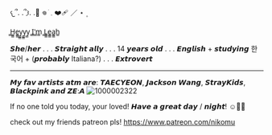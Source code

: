 𐔌՞. .՞𐦯. .🥊 𖦹 ׂ 𓈒 ❤️‍🩹 ／ ⋆ ۪

̳H̳̳e̳̳y̳̳y̳̳y̳ ̳I̳'̳m̳ ̳L̳̳e̳̳a̳̳h̳

𝙎𝙝𝙚/𝙝𝙚𝙧 . . . 𝙎𝙩𝙧𝙖𝙞𝙜𝙝𝙩 𝙖𝙡𝙡𝙮 . . . 14 𝙮𝙚𝙖𝙧𝙨 𝙤𝙡𝙙 . . . 𝙀𝙣𝙜𝙡𝙞𝙨𝙝 + 𝙨𝙩𝙪𝙙𝙮𝙞𝙣𝙜 한국어 + (𝙥𝙧𝙤𝙗𝙖𝙗𝙡𝙮 Italiana?) . . . 𝙀𝙭𝙩𝙧𝙤𝙫𝙚𝙧𝙩 
____
𝙈𝙮 𝙛𝙖𝙫 𝙖𝙧𝙩𝙞𝙨𝙩𝙨 𝙖𝙩𝙢 𝙖𝙧𝙚: 𝙏𝘼𝙀𝘾𝙔𝙀𝙊𝙉, 𝙅𝙖𝙘𝙠𝙨𝙤𝙣 𝙒𝙖𝙣𝙜, 𝙎𝙩𝙧𝙖𝙮𝙆𝙞𝙙𝙨, 𝘽𝙡𝙖𝙘𝙠𝙥𝙞𝙣𝙠 𝙖𝙣𝙙 𝙕𝙀:𝘼
![1000002322](https://github.com/user-attachments/assets/667346b4-9912-4181-b4d9-fc193aa009b0)


  If no one told you today, your loved! 𝙃𝙖𝙫𝙚 𝙖 𝙜𝙧𝙚𝙖𝙩 𝙙𝙖𝙮 / 𝙣𝙞𝙜𝙝𝙩! ☺️🤙🏼

check out my friends patreon pls! https://www.patreon.com/nikomu
